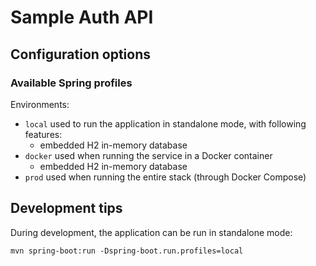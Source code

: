 # Sample Auth API

## Configuration options

### Available Spring profiles

Environments:
 - `local` used to run the application in standalone mode, with following features:
   - embedded H2 in-memory database 
 - `docker` used when running the service in a Docker container
   - embedded H2 in-memory database
 - `prod` used when running the entire stack (through Docker Compose)

## Development tips

During development, the application can be run in standalone mode:

```shell script
mvn spring-boot:run -Dspring-boot.run.profiles=local
```

